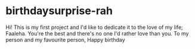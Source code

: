 # birthdaysurprise-rah
Hi!
This is my first project and I'd like to dedicate it to the love of my life; Faaleha.
You're the best and there's no one I'd rather love than you.
To my person and my favourite person, Happy birthday